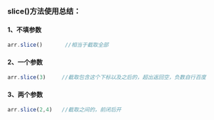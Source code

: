 ### slice()方法使用总结：

#### 1、不填参数

```js
arr.slice()       //相当于截取全部
```

#### 2、一个参数

```js
arr.slice(3)     //截取包含这个下标以及之后的，超出返回空，负数自行百度
```

#### 3、两个参数

```js
arr.slice(2,4)   //截取之间的，前闭后开
```

